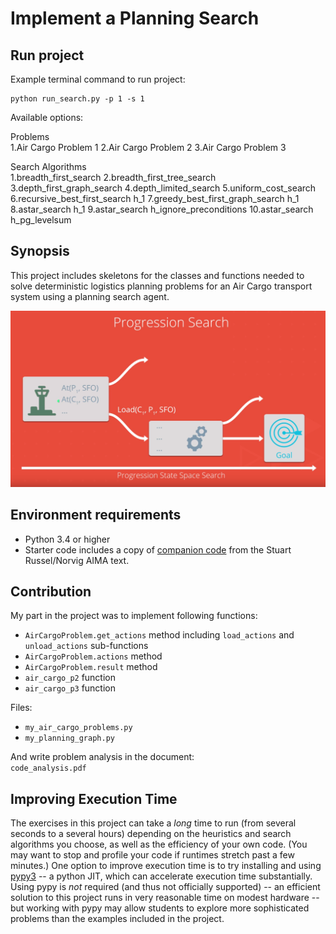 
# Implement a Planning Search

## Run project
Example terminal command to run project:
```
python run_search.py -p 1 -s 1
```
Available options: <br/>

Problems <br/>
1.Air Cargo Problem 1 2.Air Cargo Problem 2 3.Air Cargo Problem 3

Search Algorithms <br/>
1.breadth_first_search 2.breadth_first_tree_search 3.depth_first_graph_search 4.depth_limited_search 5.uniform_cost_search 6.recursive_best_first_search h_1 7.greedy_best_first_graph_search h_1 8.astar_search h_1 9.astar_search h_ignore_preconditions 10.astar_search h_pg_levelsum


## Synopsis

This project includes skeletons for the classes and functions needed to solve deterministic logistics planning problems for an Air Cargo transport system using a planning search agent.

![Progression air cargo search](images/Progression.PNG)


## Environment requirements
- Python 3.4 or higher
- Starter code includes a copy of [companion code](https://github.com/aimacode) from the Stuart Russel/Norvig AIMA text.  

## Contribution
My part in the project was to implement following functions:
- `AirCargoProblem.get_actions` method including `load_actions` and `unload_actions` sub-functions
- `AirCargoProblem.actions` method
- `AirCargoProblem.result` method
- `air_cargo_p2` function
- `air_cargo_p3` function

Files:<br/>
- `my_air_cargo_problems.py`
- `my_planning_graph.py`

And write problem analysis in the document:<br/>
`code_analysis.pdf`

## Improving Execution Time

The exercises in this project can take a *long* time to run (from several seconds to a several hours) depending on the heuristics and search algorithms you choose, as well as the efficiency of your own code.  (You may want to stop and profile your code if runtimes stretch past a few minutes.) One option to improve execution time is to try installing and using [pypy3](http://pypy.org/download.html) -- a python JIT, which can accelerate execution time substantially.  Using pypy is *not* required (and thus not officially supported) -- an efficient solution to this project runs in very reasonable time on modest hardware -- but working with pypy may allow students to explore more sophisticated problems than the examples included in the project.
